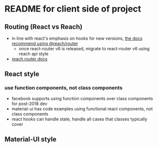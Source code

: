 # README for client side of project

## Routing (React vs Reach)

- in line with react's emphasis on hooks for new versions, [the docs recommend using @reach/router](https://reacttraining.com/blog/reach-react-router-future/#which-project-should-i-choose-today)
  - once react-router v6 is released, migrate to react-router v6 using reach api style
- [reach router docs](https://reach.tech/router/)

## React style

### use function components, not class components

- facebook supports using function components over class components for post-2018 dev
- material-ui has code examples using functional react components, not class components
- react hooks can handle state, handle all cases that classes typically cover

## Material-UI style
